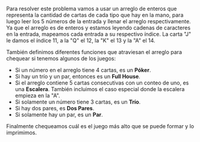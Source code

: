 Para resolver este problema vamos a usar un arreglo de enteros que representa la cantidad de cartas de cada tipo que hay en la mano, para luego leer los 5 números de la entrada y llenar el arreglo respectivamente. Ya que el arreglo es de enteros y estamos leyendo cadenas de caracteres en la entrada, mapeamos cada entrada a su respectivo índice. La carta "J" le damos el índice 11, a la "Q" el 12, la "K" el 13 y la "A" el 14.

También definimos diferentes funciones que atraviesan el arreglo para chequear si tenemos algunos de los juegos:
- Si un número en el arreglo tiene 4 cartas, es un __Póker__.
- Si hay un trío y un par, entonces es un __Full House__.
- Si el arreglo contiene 5 cartas consecutivas con un conteo de uno, es una __Escalera__. También incluimos el caso especial donde la escalera empieza en la "A".
- Si solamente un número tiene 3 cartas, es un __Trío__.
- Si hay dos pares, es __Dos Pares__.
- Si solamente hay un par, es un __Par__.

Finalmente chequeamos cuál es el juego más alto que se puede formar y lo imprimimos.
